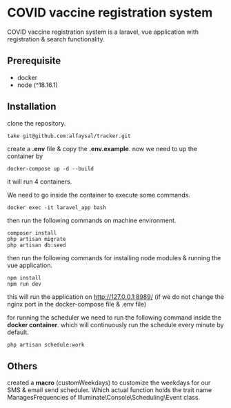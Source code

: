 # COVID vaccine registration system
COVID vaccine registration system is a laravel, vue application with registration & search functionality.

## Prerequisite
- docker
- node (^18.16.1)

## Installation

clone the repository.

```bash
take git@github.com:alfaysal/tracker.git
```
create a **.env** file & copy the **.env.example**.
now we need to up the container by
```
docker-compose up -d --build
```
it will run 4 containers.

We need to go inside the container to execute some commands.

```
docker exec -it laravel_app bash
```
then run the following commands on machine environment.

```
composer install
php artisan migrate
php artisan db:seed
```
then run the following commands for installing node modules & running the vue application.

```
npm install
npm run dev
```
this will run the application on http://127.0.0.1:8989/ (if we do not change the nginx port in the docker-compose file & .env file)

for running the scheduler we need to run the following command inside the **docker container**. which will continuously run the schedule every minute by default.

```
php artisan schedule:work
```

## Others
created a **macro** (customWeekdays) to customize the weekdays for our SMS & email send scheduler. Which actual function holds the trait name ManagesFrequencies of Illuminate\Console\Scheduling\Event class.
